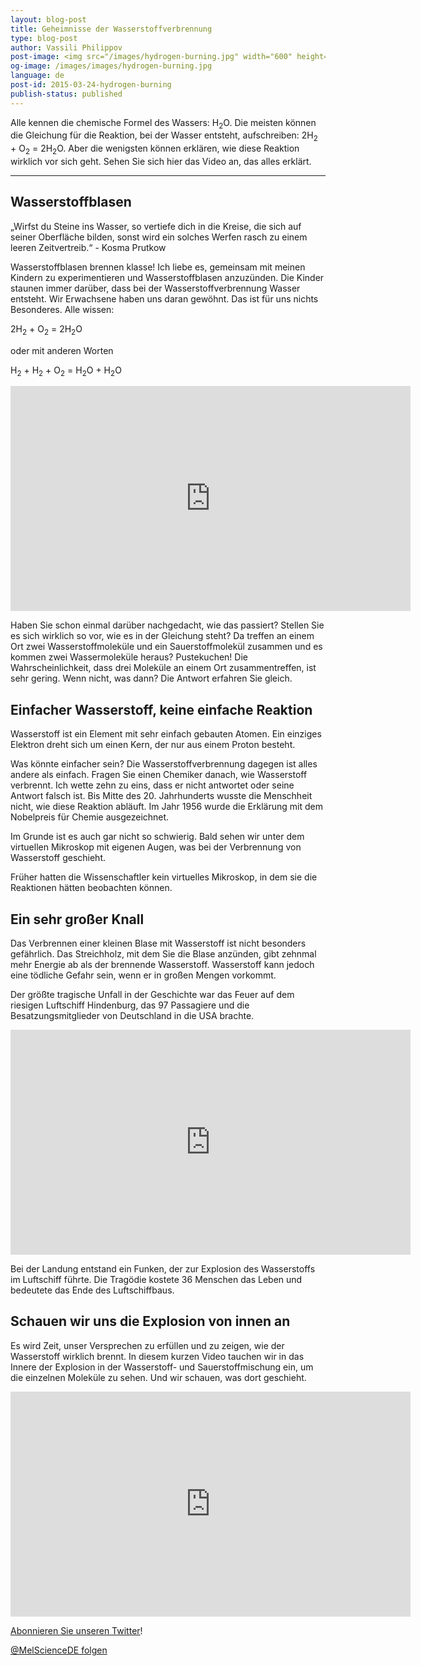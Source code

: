 ```yaml
---
layout: blog-post
title: Geheimnisse der Wasserstoffverbrennung
type: blog-post
author: Vassili Philippov
post-image: <img src="/images/hydrogen-burning.jpg" width="600" height="369" alt="Geheimnisse der Wasserstoffverbrennung">
og-image: /images/images/hydrogen-burning.jpg
language: de
post-id: 2015-03-24-hydrogen-burning
publish-status: published
---
```

Alle kennen die chemische Formel des Wassers: H<sub>2</sub>O. Die meisten können die Gleichung für die Reaktion, bei der Wasser entsteht, aufschreiben: 2H<sub>2</sub> + O<sub>2</sub> = 2H<sub>2</sub>O. 
Aber die wenigsten können erklären, wie diese Reaktion wirklich vor sich geht. Sehen Sie sich hier das Video an, das alles erklärt.

<!-- more -->

---

## Wasserstoffblasen

„Wirfst du Steine ins Wasser, so vertiefe dich in die Kreise, die sich auf seiner Oberfläche bilden, sonst wird ein solches Werfen rasch zu einem leeren Zeitvertreib.“ - Kosma Prutkow

Wasserstoffblasen brennen klasse! Ich liebe es, gemeinsam mit meinen Kindern zu experimentieren und Wasserstoffblasen anzuzünden. Die Kinder staunen immer darüber, dass bei der Wasserstoffverbrennung Wasser entsteht. Wir Erwachsene haben uns daran gewöhnt. Das ist für uns nichts Besonderes. Alle wissen:

2H<sub>2</sub> + O<sub>2</sub> = 2H<sub>2</sub>O

oder mit anderen Worten 

H<sub>2</sub> + H<sub>2</sub> + O<sub>2</sub> = H<sub>2</sub>O + H<sub>2</sub>O

<iframe width="640" height="360" src="http://www.youtube.com/embed/RuXXLjpc67c?rel=0" frameborder="0" allowfullscreen></iframe>
<br>


Haben Sie schon einmal darüber nachgedacht, wie das passiert? Stellen Sie es sich wirklich so vor, wie es in der Gleichung steht? Da treffen an einem Ort zwei Wasserstoffmoleküle und ein Sauerstoffmolekül zusammen und es kommen zwei Wassermoleküle heraus? Pustekuchen! Die Wahrscheinlichkeit, dass drei Moleküle an einem Ort zusammentreffen, ist sehr gering. Wenn nicht, was dann? Die Antwort erfahren Sie gleich.

## Einfacher Wasserstoff, keine einfache Reaktion

Wasserstoff ist ein Element mit sehr einfach gebauten Atomen. Ein einziges Elektron dreht sich um einen Kern, der nur aus einem Proton besteht. 

Was könnte einfacher sein? Die Wasserstoffverbrennung dagegen ist alles andere als einfach. Fragen Sie einen Chemiker danach, wie Wasserstoff verbrennt. Ich wette zehn zu eins, dass er nicht antwortet oder seine Antwort falsch ist. Bis Mitte des 20. Jahrhunderts wusste die Menschheit nicht, wie diese Reaktion abläuft. Im Jahr 1956 wurde die Erklärung mit dem Nobelpreis für Chemie ausgezeichnet.

Im Grunde ist es auch gar nicht so schwierig. Bald sehen wir unter dem virtuellen Mikroskop mit eigenen Augen, was bei der Verbrennung von Wasserstoff geschieht. 

Früher hatten die Wissenschaftler kein virtuelles Mikroskop, in dem sie die Reaktionen hätten beobachten können.

## Ein sehr großer Knall

Das Verbrennen einer kleinen Blase mit Wasserstoff ist nicht besonders gefährlich. Das Streichholz, mit dem Sie die Blase anzünden, gibt zehnmal mehr Energie ab als der brennende Wasserstoff.
Wasserstoff kann jedoch eine tödliche Gefahr sein, wenn er in großen Mengen vorkommt. 

Der größte tragische Unfall in der Geschichte war das Feuer auf dem riesigen Luftschiff Hindenburg, das 97 Passagiere und die Besatzungsmitglieder von Deutschland in die USA brachte.

<iframe width="640" height="360" src="http://www.youtube.com/embed/Q7utL5HonSw?rel=0&start=98" frameborder="0" allowfullscreen></iframe>

Bei der Landung entstand ein Funken, der zur Explosion des Wasserstoffs im Luftschiff führte. Die Tragödie kostete 36 Menschen das Leben und bedeutete das Ende des Luftschiffbaus.

## Schauen wir uns die Explosion von innen an

Es wird Zeit, unser Versprechen zu erfüllen und zu zeigen, wie der Wasserstoff wirklich brennt. In diesem kurzen Video tauchen wir in das Innere der Explosion in der Wasserstoff- und Sauerstoffmischung ein, um die einzelnen Moleküle zu sehen. Und wir schauen, was dort geschieht.

<iframe width="640" height="360" src="http://www.youtube.com/embed/fmdCgy5HQM0?rel=0" frameborder="0" allowfullscreen></iframe>

<br/>

<a href="https://twitter.com/MelScienceDE">Abonnieren Sie unseren Twitter</a>!

<!-- Begin Twitter follow -->
<a href="https://twitter.com/MelScienceDE" class="twitter-follow-button" data-show-count="false" data-lang="de" data-size="large">@MelScienceDE folgen</a>
<script>!function(d,s,id){var js,fjs=d.getElementsByTagName(s)[0],p=/^http:/.test(d.location)?'http':'https';if(!d.getElementById(id)){js=d.createElement(s);js.id=id;js.src=p+'://platform.twitter.com/widgets.js';fjs.parentNode.insertBefore(js,fjs);}}(document, 'script', 'twitter-wjs');</script>
<!-- End Twitter follow -->
